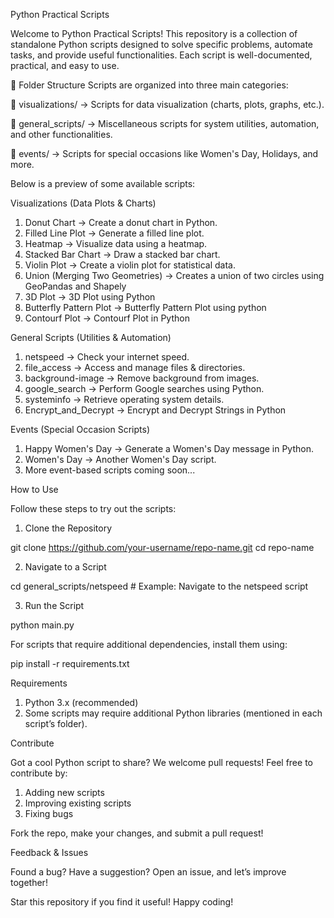 Python Practical Scripts

Welcome to Python Practical Scripts! This repository is a collection of standalone Python scripts designed to solve specific problems, automate tasks, and provide useful functionalities. Each script is well-documented, practical, and easy to use.

📁 Folder Structure
Scripts are organized into three main categories:

📂 visualizations/ → Scripts for data visualization (charts, plots, graphs, etc.).

📂 general_scripts/ → Miscellaneous scripts for system utilities, automation, and other functionalities.

📂 events/ → Scripts for special occasions like Women's Day, Holidays, and more.

Below is a preview of some available scripts:

 Visualizations (Data Plots & Charts)

1. Donut Chart → Create a donut chart in Python.
2. Filled Line Plot → Generate a filled line plot.
3. Heatmap → Visualize data using a heatmap.
4. Stacked Bar Chart → Draw a stacked bar chart.
5. Violin Plot → Create a violin plot for statistical data.
6. Union (Merging Two Geometries) → Creates a union of two circles using GeoPandas and Shapely
7. 3D Plot → 3D Plot using Python
8. Butterfly Pattern Plot → Butterfly Pattern Plot using python
9. Contourf Plot → Contourf Plot in Python

 General Scripts (Utilities & Automation)

1. netspeed → Check your internet speed.
2. file_access → Access and manage files & directories.
3. background-image → Remove background from images.
4. google_search → Perform Google searches using Python.
5. systeminfo → Retrieve operating system details.
6. Encrypt_and_Decrypt → Encrypt and Decrypt Strings in Python

 Events (Special Occasion Scripts)

1. Happy Women's Day → Generate a Women's Day message in Python.
2. Women's Day → Another Women's Day script.
3. More event-based scripts coming soon...

 How to Use

Follow these steps to try out the scripts:

1. Clone the Repository

git clone https://github.com/your-username/repo-name.git
cd repo-name

2. Navigate to a Script

cd general_scripts/netspeed  # Example: Navigate to the netspeed script

3. Run the Script

python main.py

For scripts that require additional dependencies, install them using:

pip install -r requirements.txt

Requirements

1. Python 3.x (recommended)
2. Some scripts may require additional Python libraries (mentioned in each script’s folder).

 Contribute

Got a cool Python script to share? We welcome pull requests! Feel free to contribute by:

1. Adding new scripts
2. Improving existing scripts
3. Fixing bugs

Fork the repo, make your changes, and submit a pull request!

 Feedback & Issues

Found a bug? Have a suggestion? Open an issue, and let’s improve together!

 Star this repository if you find it useful! Happy coding!